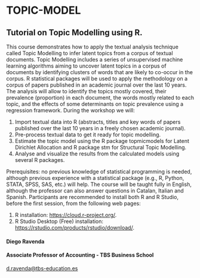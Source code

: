 # TOPIC-MODEL
## Tutorial on Topic Modelling using R.

This course demonstrates how to apply the textual analysis technique called Topic Modelling to infer latent topics from a corpus of textual documents. Topic Modelling includes a series of unsupervised machine learning algorithms aiming to uncover latent topics in a corpus of documents by identifying clusters of words that are likely to co-occur in the corpus. R statistical packages will be used to apply the methodology on a corpus of papers published in an academic journal over the last 10 years. The analysis will allow to identify the topics mostly covered, their prevalence (proportion) in each document, the words mostly related to each topic, and the effects of some determinants on topic prevalence using a regression framework.
During the workshop we will:
1.	Import textual data into R (abstracts, titles and key words of papers published over the last 10 years in a freely chosen academic journal).
2.	Pre-process textual data to get it ready for topic modelling.
3.	Estimate the topic model using the R package topmicmodels for Latent Dirichlet Allocation and R package stm for Structural Topic Modelling.
4.	Analyse and visualize the results from the calculated models using several R packages.

Prerequisites: no previous knowledge of statistical programming is needed, although previous experience with a statistical package (e.g., R, Python, STATA, SPSS, SAS, etc.) will help. The course will be taught fully in English, although the professor can also answer questions in Catalan, Italian and Spanish. Participants are recommended to install both R and R Studio, before the first session, from the following web pages:

1.	R installation: https://cloud.r-project.org/.
2.	R Studio Desktop (Free) installation: https://rstudio.com/products/rstudio/download/.

#### Diego Ravenda
#### Associate Professor of Accounting - TBS Business School
d.ravenda@tbs-education.es
